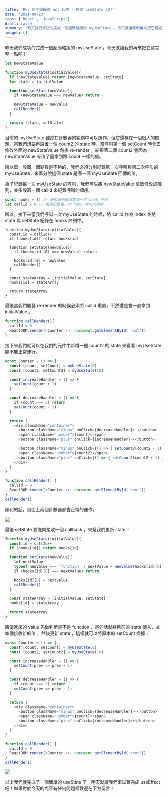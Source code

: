 ```yaml
---
title: 'Re: 新手讓網頁 act 起來 - 探索 useState (2)'
date: '2021-09-23'
tags: ['React', 'JavaScript']
draft: false
summary: '昨天我們成功的完成一個超簡略版的 myUseState ，今天就讓我們再來把它寫完整一點吧！'
images: []
---
```

昨天我們成功的完成一個超簡略版的 myUseState ，今天就讓我們再來把它寫完整一點吧！

```javascript
let newStateValue

function myUseState(initialValue){
  if (newStateValue) return [newStateValue, setState]
  let state = initialValue

  function setState(newValue){
    if (newStateValue === newValue) return

    newStateValue = newValue
    callRender()
  }

  return [state, setState]
}
```
目前的 myUseState 雖然在計數器的範例中可以運作，但它還存在一個很大的問題。當我們想要再設置一個 count2 的 state 時，當呼叫第一個 setCount 時會去修改外面的 newStateValue 然後 re-render ，結果第二個 count2 會因為 newStateValue 有值了而拿到跟 count 一樣的值。

所以單一設置一個變數是不夠的，我們必須分別紀錄第一次呼叫與第二次呼叫的 myUseState，來區分說這個 state 是哪一個 myUseState 回傳的值。

為了紀錄每一次 myUseState 的呼叫，我們可以將 newStateValue 變數修改成陣列，並多設置一個 callId 來紀錄呼叫的順序。

```javascript
const hooks = [] // 使用陣列來收集每一次 hook 呼叫
let callId = 0 // 用來紀錄每一次 hook 呼叫的順序
```
所以，接下來當我們呼叫一次 myUseState 的時候，將 callId 作為 index 並將 state 與 setState 紀錄在 hooks 陣列中。

```javascript=
function myUseState(initialValue){
  const id = callId++
  if (hooks[id]) return hooks[id]

  function setState(newValue){
    if (hooks[id][0] === newValue) return

    hooks[id][0] = newValue
    callRender()
  }

  const stateArray = [initialValue, setState]
  hooks[id] = stateArray

  return stateArray
}
```
最後當我們觸發 re-render 的時候必須將 callId 重置，不然還是會一直拿到 initialValue 。

```javascript
function callRender(){
  callId = 0
  ReactDOM.render(<Counter />, document.getElementById('root'))
}
```

接下來我們就可以在我們的元件中新增一個 count2 的 state 來看看 myUseState 能不能正常運行。

```javascript
const Counter = () => {
  const [count, setCount] = myUseState(0)
  const [count2, setCount2] = myUseState(10)

  const increaseHandler = () => {
    setCount(count + 1)
  }

  const decreaseHandler = () => {
    if (count === 0) return
    setCount(count - 1)
  }

  return (
    <div className="container">
      <button className="minus" onClick={decreaseHandler}>-</button>
      <span className="number">{count}</span>
      <button className="plus" onClick={increaseHandler}>+</button>

      <button className="minus" onClick={() => { setCount2(count2 - 1) }}>-</button>
      <span className="number">{count2}</span>
      <button className="plus" onClick={() => { setCount2(count2 + 1) }}>+</button>
    </div>
  )
}

function callRender() {
  callId = 0
  ReactDOM.render(<Counter />, document.getElementById('root'))
}
callRender()
```

順利的話，畫面上兩個計數器都會正常的運作。

![](https://i.imgur.com/weCmkPC.gif)

最後 setState 要能夠接收一個 callback ，來幫我們更新 state ：

```javascript
function myUseState(initialValue){
  const id = callId++
  if (hooks[id]) return hooks[id]

  function setState(newValue){
    let nextValue
    typeof newValue === 'function' ? nextValue = newValue(hooks[id][0]) : nextValue = newValue
    if (hooks[id][0] === nextValue) return

    hooks[id][0] = nextValue
    callRender()
  }

  const stateArray = [initialValue, setState]
  hooks[id] = stateArray

  return stateArray
}
```

將傳進來的 value 先做判斷是不是 function ，是的話就將目前的 state 傳入，並準備接收新的值 ，然後更新 state ，這樣就可以將原本的 setCount 換掉：

```javascript
const Counter = () => {
  const [count, setCount] = myUseState(0)
  const [count2, setCount2] = myUseState(10)

  const increaseHandler = () => {
    setCount(prev => prev + 1)
  }

  const decreaseHandler = () => {
    if (count === 0) return
    setCount(prev => prev - 1)
  }

  return (
    <div className="container">
      <button className="minus" onClick={decreaseHandler}>-</button>
      <span className="number">{count}</span>
      <button className="plus" onClick={increaseHandler}>+</button>
    </div>
  )
}

function callRender() {
  callId = 0
  ReactDOM.render(<Counter />, document.getElementById('root'))
}
callRender()
```

![](https://i.imgur.com/4EoeXe1.gif)


以上我們就完成了一個簡單的 useState 了，明天就讓我們來試著完成 useEffect 吧！如果對於今天的內容有任何問題都歡迎在下方留言！
